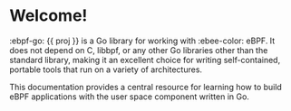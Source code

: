 # Welcome!

:ebpf-go: {{ proj }} is a Go library for working with :ebee-color: eBPF. It does not depend on C, libbpf, or any other Go
libraries other than the standard library, making it an excellent choice for writing self-contained, portable tools that
run on a variety of architectures.

This documentation provides a central resource for learning how to build eBPF applications with the user space component
written in Go.
